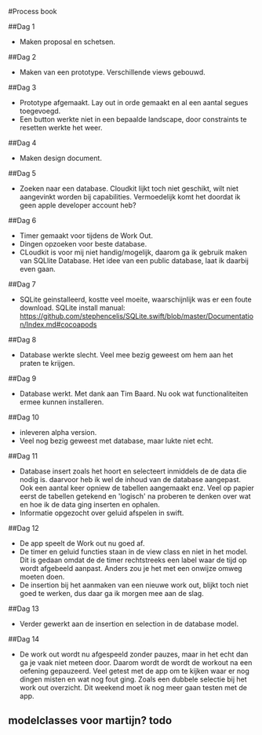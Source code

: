 #Process book

##Dag 1
- Maken proposal en schetsen.

##Dag 2
- Maken van een prototype. Verschillende views gebouwd. 

##Dag 3
- Prototype afgemaakt. Lay out in orde gemaakt en al een aantal segues toegevoegd. 
- Een button werkte niet in een bepaalde landscape, door constraints te resetten werkte het weer. 

##Dag 4
- Maken design document.

##Dag 5
- Zoeken naar een database. Cloudkit lijkt toch niet geschikt, wilt niet aangevinkt worden bij capabilities. Vermoedelijk komt het doordat ik geen apple developer account heb?

##Dag 6
- Timer gemaakt voor tijdens de Work Out. 
- Dingen opzoeken voor beste database.
- CLoudkit is voor mij niet handig/mogelijk, daarom ga ik gebruik maken van SQLlite Database. Het idee van een public database, laat ik daarbij even gaan. 

##Dag 7
- SQLite geinstalleerd, kostte veel moeite, waarschijnlijk was er een foute download. 
SQLite install manual: https://github.com/stephencelis/SQLite.swift/blob/master/Documentation/Index.md#cocoapods

##Dag 8
- Database werkte slecht. Veel mee bezig geweest om hem aan het praten te krijgen.

##Dag 9 
- Database werkt. Met dank aan Tim Baard. Nu ook wat functionaliteiten ermee kunnen installeren. 

##Dag 10
- inleveren alpha version.
- Veel nog bezig geweest met database, maar lukte niet echt.

##Dag 11
- Database insert zoals het hoort en selecteert inmiddels de de data die nodig is.
daarvoor heb ik wel de inhoud van de database aangepast. Ook een aantal keer opniew de tabellen aangemaakt enz. Veel op papier eerst de tabellen getekend en 'logisch' na proberen te denken over wat en hoe ik de data ging inserten en ophalen. 
- Informatie opgezocht over geluid afspelen in swift. 

##Dag 12
- De app speelt de Work out nu goed af. 
- De timer en geluid functies staan in de view class en niet in het model. Dit is gedaan omdat de de timer rechtstreeks een label waar de tijd op wordt afgebeeld aanpast. Anders zou je het met een onwijze omweg moeten doen. 
- De insertion bij het aanmaken van een nieuwe work out, blijkt toch niet goed te werken, dus daar ga ik morgen mee aan de slag. 

##Dag 13
- Verder gewerkt aan de insertion en selection in de database model. 

##Dag 14
- De work out wordt nu afgespeeld zonder pauzes, maar in het echt dan ga je vaak niet meteen door. Daarom wordt de wordt de workout na een oefening gepauzeerd. Veel getest met de app om te kijken waar er nog dingen misten en wat nog fout ging. Zoals een dubbele selectie bij het work out overzicht. Dit weekend moet ik nog meer gaan testen met de app. 


modelclasses voor martijn? todo
- 
